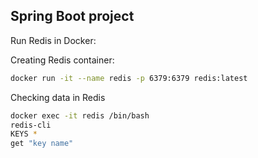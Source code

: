 ## Spring Boot project

Run Redis in Docker:

Creating Redis container:
```bash
docker run -it --name redis -p 6379:6379 redis:latest
```

Checking data in Redis
```bash
docker exec -it redis /bin/bash
redis-cli
KEYS *
get "key name"
```